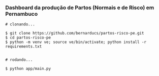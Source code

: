 ### Dashboard da produção de Partos (Normais e de Risco) em Pernambuco

```
# clonando...

$ git clone https://github.com/bernarducs/partos-risco-pe.git
$ cd partos-risco-pe
$ python -m venv ve; source ve/bin/activate; python install -r requirements.txt


# rodando...

$ python app/main.py

```
